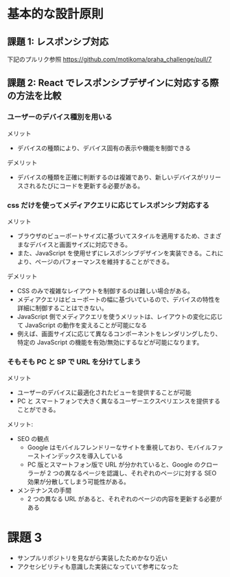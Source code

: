 # 基本的な設計原則

## 課題 1: レスポンシブ対応

下記のプルリク参照
https://github.com/motikoma/praha_challenge/pull/7

## 課題 2: React でレスポンシブデザインに対応する際の方法を比較

### ユーザーのデバイス種別を用いる

メリット

- デバイスの種類により、デバイス固有の表示や機能を制御できる

デメリット

- デバイスの種類を正確に判断するのは複雑であり、新しいデバイスがリリースされるたびにコードを更新する必要がある。

### css だけを使ってメディアクエリに応じてレスポンシブ対応する

メリット

- ブラウザのビューポートサイズに基づいてスタイルを適用するため、さまざまなデバイスと画面サイズに対応できる。
- また、JavaScript を使用せずにレスポンシブデザインを実装できる。これにより、ページのパフォーマンスを維持することができる。

デメリット

- CSS のみで複雑なレイアウトを制御するのは難しい場合がある。
- メディアクエリはビューポートの幅に基づいているので、デバイスの特性を詳細に制御することはできない。
- JavaScript 側でメディアクエリを使うメリットは、レイアウトの変化に応じて JavaScript の動作を変えることが可能になる
- 例えば、画面サイズに応じて異なるコンポーネントをレンダリングしたり、特定の JavaScript の機能を有効/無効にするなどが可能になります。

### そもそも PC と SP で URL を分けてしまう

メリット

- ユーザーのデバイスに最適化されたビューを提供することが可能
- PC と スマートフォンで大きく異なるユーザーエクスペリエンスを提供することができる。

メリット:

- SEO の観点
  - Google はモバイルフレンドリーなサイトを重視しており、モバイルファーストインデックスを導入している
  - PC 版とスマートフォン版で URL が分かれていると、Google のクローラーが 2 つの異なるページを認識し、それぞれのページに対する SEO 効果が分散してしまう可能性がある。
- メンテナンスの手間
  - 2 つの異なる URL があると、それぞれのページの内容を更新する必要がある

# 課題 3

- サンプルリポジトリを見ながら実装したためかなり近い
- アクセシビリティも意識した実装になっていて参考になった
